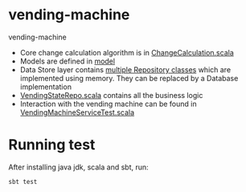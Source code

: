 # vending-machine
vending-machine
 - Core change calculation algorithm is in [ChangeCalculation.scala](https://github.com/feleio/vending-machine/blob/master/src/main/scala/io/fele/vending_machine/ChangeCalculation.scala)
 - Models are defined in [model](https://github.com/feleio/vending-machine/tree/master/src/main/scala/io/fele/vending_machine/model)
 - Data Store layer contains [multiple Repository classes](https://github.com/feleio/vending-machine/tree/master/src/main/scala/io/fele/vending_machine/repo) which are implemented using memory. They can be replaced by a Database implementation 
 - [VendingStateRepo.scala](https://github.com/feleio/vending-machine/blob/master/src/main/scala/io/fele/vending_machine/VendingMachineService.scala) contains all the business logic
 - Interaction with the vending machine can be found in [VendingMachineServiceTest.scala](https://github.com/feleio/vending-machine/blob/master/src/test/scala/io/fele/vending_machine/VendingMachineServiceTest.scala) 
 
# Running test
After installing java jdk, scala and sbt, run:
```shell script
sbt test
```
